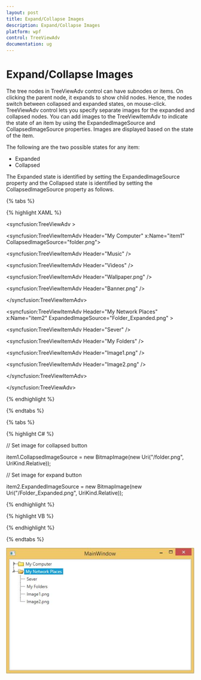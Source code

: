 ```yaml
---
layout: post
title: Expand/Collapse Images
description: Expand/Collapse Images
platform: wpf
control: TreeViewAdv
documentation: ug
---
```

# Expand/Collapse Images

The tree nodes in TreeViewAdv control can have subnodes or items. On clicking the parent node, it expands to show child nodes. Hence, the nodes switch between collapsed and expanded states, on mouse-click. TreeViewAdv control lets you specify separate images for the expanded and collapsed nodes. You can add images to the TreeViewItemAdv to indicate the state of an item by using the ExpandedImageSource and CollapsedImageSource properties. Images are displayed based on the state of the item.

The following are the two possible states for any item:

* Expanded
* Collapsed

The Expanded state is identified by setting the ExpandedImageSource property and the Collapsed state is identified by setting the CollapsedImageSource property as follows.

{% tabs %}

{% highlight XAML %}

<syncfusion:TreeViewAdv >

<syncfusion:TreeViewItemAdv Header="My Computer" x:Name="item1" CollapsedImageSource="folder.png">

<syncfusion:TreeViewItemAdv Header="Music" />

<syncfusion:TreeViewItemAdv Header="Videos"  />

<syncfusion:TreeViewItemAdv Header="Wallpaper.png" />

<syncfusion:TreeViewItemAdv Header="Banner.png"  />

</syncfusion:TreeViewItemAdv>

<syncfusion:TreeViewItemAdv Header="My Network Places" x:Name="item2" ExpandedImageSource="Folder_Expanded.png" >

<syncfusion:TreeViewItemAdv Header="Sever"  />

<syncfusion:TreeViewItemAdv Header="My Folders" />

<syncfusion:TreeViewItemAdv Header="Image1.png" />

<syncfusion:TreeViewItemAdv Header="Image2.png" />

</syncfusion:TreeViewItemAdv>

</syncfusion:TreeViewAdv>

{% endhighlight %}

{% endtabs %}

{% tabs %}

{% highlight C# %}

// Set image for collapsed button

item1.CollapsedImageSource = new BitmapImage(new Uri("/folder.png", UriKind.Relative));

// Set image for expand button

item2.ExpandedImageSource = new BitmapImage(new Uri("/Folder_Expanded.png", UriKind.Relative));

{% endhighlight %}

{% highlight VB %}

{% endhighlight %}

{% endtabs %}  

![](Expand_Collapse_images_images/Expand_Collapse_images_img1.jpeg)


